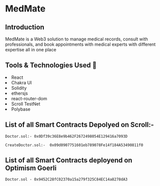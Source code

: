 # MedMate

## Introduction

MedMate is a Web3 solution to manage medical records, consult with professionals, and book appointments with medical experts with different expertise all in one place

## Tools & Technologies Used 🎯
<li>React</li>
<li>Chakra UI</li>
<li>Solidity</li>
<li>ethersjs</li>
<li>react-router-dom</li>
<li>Scroll TestNet</li>
<li>Polybase</li>

## List of all Smart Contracts Depolyed on Scroll:-

```
Doctor.sol:- 0x0Df39c36E8e9b462F2672498054E129416a7093D
```

```
CreateDoctor.sol:-  0x09d0907751601eb789078Fe14f184A53490811f0
```

## List of all Smart Contracts deployend on Optimism Goerli

```
Doctor.sol - 0x9452C28fC02370a15a279f325C84EC14a8278dA3
```

